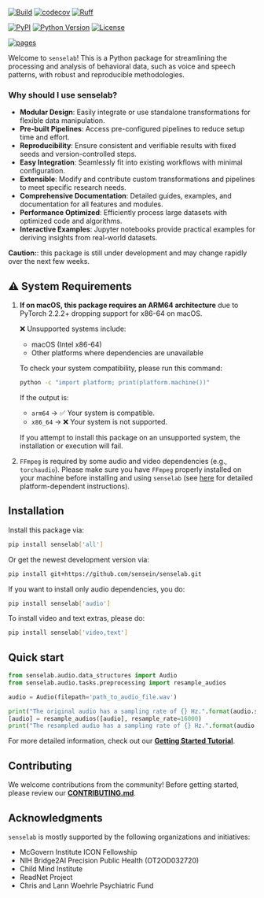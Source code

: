 [![Build](https://github.com/sensein/senselab/actions/workflows/main-branch-status.yaml/badge.svg)](https://github.com/sensein/senselab/actions/workflows/main-branch-status.yaml)
[![codecov](https://codecov.io/gh/sensein/senselab/graph/badge.svg?token=9S8WY128PO)](https://codecov.io/gh/sensein/senselab)
[![Ruff](https://img.shields.io/endpoint?url=https://raw.githubusercontent.com/astral-sh/ruff/main/assets/badge/v2.json)](https://github.com/astral-sh/ruff)

[![PyPI](https://img.shields.io/pypi/v/senselab.svg)](https://pypi.org/project/senselab/)
[![Python Version](https://img.shields.io/pypi/pyversions/senselab)](https://pypi.org/project/senselab)
[![License](https://img.shields.io/pypi/l/senselab)](https://opensource.org/licenses/Apache-2.0)

[![pages](https://img.shields.io/badge/api-docs-blue)](https://sensein.github.io/senselab)

Welcome to ```senselab```! This is a Python package for streamlining the processing and analysis of behavioral data, such as voice and speech patterns, with robust and reproducible methodologies.

### Why should I use senselab?
- **Modular Design**: Easily integrate or use standalone transformations for flexible data manipulation.
- **Pre-built Pipelines**: Access pre-configured pipelines to reduce setup time and effort.
- **Reproducibility**: Ensure consistent and verifiable results with fixed seeds and version-controlled steps.
- **Easy Integration**: Seamlessly fit into existing workflows with minimal configuration.
- **Extensible**: Modify and contribute custom transformations and pipelines to meet specific research needs.
- **Comprehensive Documentation**: Detailed guides, examples, and documentation for all features and modules.
- **Performance Optimized**: Efficiently process large datasets with optimized code and algorithms.
- **Interactive Examples**: Jupyter notebooks provide practical examples for deriving insights from real-world datasets.

**Caution:**: this package is still under development and may change rapidly over the next few weeks.

## ⚠️ System Requirements
1. **If on macOS, this package requires an ARM64 architecture** due to PyTorch 2.2.2+ dropping support for x86-64 on macOS.

    ❌ Unsupported systems include:
    - macOS (Intel x86-64)
    - Other platforms where dependencies are unavailable

    To check your system compatibility, please run this command:
    ```bash
    python -c "import platform; print(platform.machine())"
    ```

    If the output is:
    - `arm64` → ✅ Your system is compatible.
    - `x86_64` → ❌ Your system is not supported.

    If you attempt to install this package on an unsupported system, the installation or execution will fail.

2. `FFmpeg` is required by some audio and video dependencies (e.g., `torchaudio`). Please make sure you have `FFmpeg` properly installed on your machine before installing and using `senselab` (see [here](https://www.ffmpeg.org/download.html) for detailed platform-dependent instructions).

## Installation
Install this package via:

```sh
pip install senselab['all']
```

Or get the newest development version via:

```sh
pip install git+https://github.com/sensein/senselab.git
```

If you want to install only audio dependencies, you do:
```sh
pip install senselab['audio']
```
To install video and text extras, please do:
```sh
pip install senselab['video,text']
```

## Quick start
```Python
from senselab.audio.data_structures import Audio
from senselab.audio.tasks.preprocessing import resample_audios

audio = Audio(filepath='path_to_audio_file.wav')

print("The original audio has a sampling rate of {} Hz.".format(audio.sampling_rate))
[audio] = resample_audios([audio], resample_rate=16000)
print("The resampled audio has a sampling rate of {} Hz.".format(audio.sampling_rate))
```

For more detailed information, check out our [**Getting Started Tutorial**](https://github.com/sensein/senselab/blob/main/tutorials/audio/getting_started.ipynb).


## Contributing
We welcome contributions from the community! Before getting started, please review our [**CONTRIBUTING.md**](https://github.com/sensein/senselab/blob/main/CONTRIBUTING.md).

## Acknowledgments
`senselab` is mostly supported by the following organizations and initiatives:
- McGovern Institute ICON Fellowship
- NIH Bridge2AI Precision Public Health (OT2OD032720)
- Child Mind Institute
- ReadNet Project
- Chris and Lann Woehrle Psychiatric Fund
